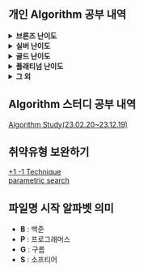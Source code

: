 ## 개인 Algorithm 공부 내역
<details>
<summary> <b>브론즈 난이도</b> </summary>

|                                    문제명(링크)                                     | 난이도 |           유형           |                           비고                           |
|:------------------------------------------------------------------------------:|:---:|:----------------------:|:------------------------------------------------------:|
|              [최대공약수와 최소공배수](https://www.acmicpc.net/problem/2609)              | B1  |           수학           |      [대회 문제](https://www.acmicpc.net/category/74)      |
|                   [평균](https://www.acmicpc.net/problem/1546)                   | B1  |        수학, 사칙연산        |                                                        |
|             [Slice String](https://www.acmicpc.net/problem/30034)              | B1  |     구현, 자료 구조, 문자열     | [대회 문제](https://www.acmicpc.net/category/detail/3910)  |
|                 [단어 공부](https://www.acmicpc.net/problem/1157)                  | B1  |        구현, 문자열         |                                                        |
|              [달팽이는 올라가고 싶다](https://www.acmicpc.net/problem/2869)              | B1  |           수학           |  [대회 문제](https://www.acmicpc.net/category/detail/76)   |
|               [부녀회장이 될테야](https://www.acmicpc.net/problem/2775)                | B1  |       수학, 구현, DP       |                                                        |
|              [소수가 아닌 수 2](https://www.acmicpc.net/problem/29196)               | B1  |        수학, 애드 혹        | [대회 문제](https://www.acmicpc.net/category/detail/3769)  |
|             [3단 초콜릿 아이스크림](https://www.acmicpc.net/problem/28255)              | B1  |        구현, 문자열         | [대회 문제](https://www.acmicpc.net/category/detail/3610)  |
|                  [컵홀더](https://www.acmicpc.net/problem/2810)                   | B1  |      구현, 그리디, 문자열      |  [대회 문제](https://www.acmicpc.net/category/detail/71)   |
|                 [팰린드롬수](https://www.acmicpc.net/problem/1259)                  | B1  |        구현, 문자열         | [대회 문제](https://www.acmicpc.net/category/detail/1142)  |
|          [Odd Man Out (Small)](https://www.acmicpc.net/problem/12595)          | B1  |  자료 구조, 해시를 사용한 집합과 맵  | [대회 문제](https://www.acmicpc.net/category/detail/1698)  |
|              [Stump Speech](https://www.acmicpc.net/problem/5195)              | B1  |        구현, 문자열         |  [대회 문제](https://www.acmicpc.net/category/detail/442)  |
|                   [뚊](https://www.acmicpc.net/problem/11383)                   | B1  |        구현, 문자열         | [대회 문제](https://www.acmicpc.net/category/detail/1406)  |
|              [한조서열정리하고옴ㅋㅋ](https://www.acmicpc.net/problem/14659)              | B1  |          그리디           |     [대회 문제](https://www.acmicpc.net/problem/14659)     |
|            [Favorite Number](https://www.acmicpc.net/problem/10570)            | B1  |           구현           |     [대회 문제](https://www.acmicpc.net/category/808)      |
|               [FizzBuzz](https://www.acmicpc.net/problem/28702)                | B1  |           구현           | [대회 문제](https://www.acmicpc.net/category/detail/3707)  |
|                [Hashing](https://www.acmicpc.net/problem/15829)                | B2  |      구현, 문자열, 해싱       |     [대회 문제](https://www.acmicpc.net/category/701)      |
|                 [OX 퀴즈](https://www.acmicpc.net/problem/8958)                  | B2  |        구현, 문자열         | [대회 문제](https://www.acmicpc.net/category/detail/1067)  |
|           [Union Maplestory](https://www.acmicpc.net/problem/28455)            | B2  |         구현, 정렬         | [대회 문제](https://www.acmicpc.net/category/detail/3675)  |
|                 [TV 크기](https://www.acmicpc.net/problem/1297)                  | B2  |     기하학, 피타고라스 정리      |                                                        |
|                 [단어의 개수](https://www.acmicpc.net/problem/1152)                 | B2  |        구현, 문자열         |                                                        |
|                  [거스름돈](https://www.acmicpc.net/problem/5585)                  | B2  |          그리디           |  [대회 문제](https://www.acmicpc.net/category/detail/553)  |
|               [럭키 스트레이트](https://www.acmicpc.net/problem/18406)                | B2  |        구현, 문자열         |                                                        |
|                 [모스 부호](https://www.acmicpc.net/problem/29701)                 | B2  |   구현, 자료 구조, 문자열, 해시   | [대회 문제](https://www.acmicpc.net/category/detail/3867)  |
|                 [문자열 반복](https://www.acmicpc.net/problem/2675)                 | B2  |        구현, 문자열         |   [대회 문제](https://www.acmicpc.net/category/detail/5)   |
|                   [벌집](https://www.acmicpc.net/problem/2292)                   | B2  |           수학           | [대회 문제](https://www.acmicpc.net/category/detail/1089)  |
|                  [분해합](https://www.acmicpc.net/problem/2231)                   | B2  |         완전 탐색          | [대회 문제](https://www.acmicpc.net/category/detail/1067)  |
|                  [블랙잭](https://www.acmicpc.net/problem/2798)                   | B2  |         완전 탐색          |  [대회 문제](https://www.acmicpc.net/category/detail/73)   |
|                   [상수](https://www.acmicpc.net/problem/2908)                   | B2  |         수학, 구현         |  [대회 문제](https://www.acmicpc.net/category/detail/85)   |
|                 [소수 찾기](https://www.acmicpc.net/problem/1978)                  | B2  |     수학, 정수론, 소수 판정     |                                                        |
|                 [숫자의 갯수](https://www.acmicpc.net/problem/2577)                 | B2  |      수학, 구현, 사칙연산      |      [대회 문제](https://www.acmicpc.net/category/70)      |
|                 [시험 감독](https://www.acmicpc.net/problem/13458)                 | B2  |        수학, 사칙연산        |                                                        |
|                [알파벳 찾기](https://www.acmicpc.net/problem/10809)                 | B2  |        구현, 문자열         |                                                        |
|               [점심시간 레이스](https://www.acmicpc.net/problem/28236)                | B2  |        수학, 사칙연산        | [대회 문제](https://www.acmicpc.net/category/detail/3608)  |
|                 [Взлет](https://www.acmicpc.net/problem/29538)                 | B2  |        수학, 사칙연산        | [대회 문제](https://www.acmicpc.net/category/detail/3825)  |
|                 [기념일 1](https://www.acmicpc.net/problem/10420)                 | B2  |  수학, 구현, 사칙연산, 시뮬레이션   |     [대회 문제](https://www.acmicpc.net/category/688)      |
|                [ZOAC 2](https://www.acmicpc.net/problem/18238)                 | B2  |      구현, 그리디, 문자열      | [대회 문제](https://www.acmicpc.net/category/detail/2141)  |
|                [ACM 호텔](https://www.acmicpc.net/problem/10250)                 | B3  |      수학, 구현, 사칙연산      | [대회 문제](https://www.acmicpc.net/category/detail/1283)  |
|              [Since 1973](https://www.acmicpc.net/problem/28135)               | B3  |      수학, 구현, 사칙연산      |     [대회 문제](https://www.acmicpc.net/category/848)      |
|                  [최댓값](https://www.acmicpc.net/problem/2562)                   | B3  |           구현           |      [대회 문제](https://www.acmicpc.net/category/68)      |
|                [Фигурки](https://www.acmicpc.net/problem/29029)                | B3  |        구현, 그리디         |     [대회 문제](https://www.acmicpc.net/category/892)      |
|                 [네 번째 점](https://www.acmicpc.net/problem/3009)                 | B3  |        구현, 기하학         |     [대회 문제](https://www.acmicpc.net/category/100)      |
|              [첨탑 밀어서 부수기](https://www.acmicpc.net/problem/28014)               | B3  |          그리디           |     [대회 문제](https://www.acmicpc.net/category/844)      |
|                 [브실혜성](https://www.acmicpc.net/problem/29722)                  | B3  |         수학, 구현         | [대회 문제](https://www.acmicpc.net/category/detail/3876)  |
|                [삼각형과 세 변](https://www.acmicpc.net/problem/5073)                | B3  |      수학, 구현, 기하학       |  [대회 문제](https://www.acmicpc.net/category/detail/445)  |
|               [세탁소 사장 동혁](https://www.acmicpc.net/problem/2720)                | B3  |     수학, 그리디, 사칙연산      |  [대회 문제](https://www.acmicpc.net/category/detail/10)   |
|               [직사각형에서 탈출](https://www.acmicpc.net/problem/1085)                | B3  |        수학, 기하학         |                                                        |
|                 [직각삼각형](https://www.acmicpc.net/problem/4153)                  | B3  |     수학, 기하학, 피타고라스     |  [대회 문제](https://www.acmicpc.net/category/detail/475)  |
|                [최소, 최대](https://www.acmicpc.net/problem/10818)                 | B3  |         수학, 구현         |                                                        |
|                [최장 스트릭](https://www.acmicpc.net/problem/29752)                 | B3  |           구현           |     [대회 문제](https://www.acmicpc.net/category/209)      |
|                 [택시 기하학](https://www.acmicpc.net/problem/3053)                 | B3  |        수학, 기하학         |  [대회 문제](https://www.acmicpc.net/category/detail/108)  |
|              [팰린드롬인지 확인하기](https://www.acmicpc.net/problem/10988)              | B3  |        구현, 문자열         |                                                        |
|              [Relocation](https://www.acmicpc.net/problem/31052)               | B3  |           구현           | [대회 문제](https://www.acmicpc.net/category/detail/4082)  |
|            [Шкаф для обуви](https://www.acmicpc.net/problem/28939)             | B3  |        수학, 사칙연산        |     [대회 문제](https://www.acmicpc.net/category/888)      |
|         [Разрезание заготовки](https://www.acmicpc.net/problem/29648)          | B3  |  수학, 완전 탐색, 기하학, 사칙연산  | [대회 문제](https://www.acmicpc.net/category/detail/3847)  |
|       [Fatigue-Fighting Vacation](https://www.acmicpc.net/problem/29991)       | B3  |       구현, 시뮬레이션        | [대회 문제](https://www.acmicpc.net/category/detail/3902)  |
|              [Wybór zadań](https://www.acmicpc.net/problem/26676)              | B3  |        구현, 문자열         | [대회 문제](https://www.acmicpc.net/category/detail/3310)  |
|            [Пилтовер и Заун](https://www.acmicpc.net/problem/28598)            | B3  |   수학, 사칙연산, 많은 조건 분기   |     [대회 문제](https://www.acmicpc.net/category/873)      |
|                [Домино](https://www.acmicpc.net/problem/28640)                 | B3  |        구현, 문자열         |     [대회 문제](https://www.acmicpc.net/category/874)      |
|           [Стандарты времени](https://www.acmicpc.net/problem/29657)           | B3  |        수학, 사칙연산        | [대회 문제](https://www.acmicpc.net/category/detail/3849)  |
|                [주사위 게임](https://www.acmicpc.net/problem/10103)                 | B3  |  수학, 구현, 사칙연산, 시뮬레이션   | [대회 문제](https://www.acmicpc.net/category/detail/1261)  |
|                 [웰컴 키트](https://www.acmicpc.net/problem/30802)                 | B3  |      수학, 구현, 사칙연산      | [대회 문제](https://www.acmicpc.net/category/detail/1003)  |
|                [DKSH 찾기](https://www.acmicpc.net/problem/29766)                | B4  |        구현, 문자열         | [대회 문제](https://www.acmicpc.net/category/detail/3869)  |
|               [Archivist](https://www.acmicpc.net/problem/28454)               | B4  |           구현           | [대회 문제](https://www.acmicpc.net/category/detail/2348)  |
|           [Goodbye, Code Jam](https://www.acmicpc.net/problem/29738)           | B4  |           구현           | [대회 문제](https://www.acmicpc.net/category/detail/3876)  |
|                  [모비스](https://www.acmicpc.net/problem/28074)                  | B4  |        구현, 문자열         |     [대회 문제](https://www.acmicpc.net/category/846)      |
|        [Рождественская лотерея](https://www.acmicpc.net/problem/29683)         | B4  |        수학, 사칙연산        |     [대회 문제](https://www.acmicpc.net/category/924)      |
|               [Oddities](https://www.acmicpc.net/problem/10480)                | B4  |      수학, 구현, 사칙연산      | [대회 문제](https://www.acmicpc.net/category/detail/1308)  |
|            [Previous Level](https://www.acmicpc.net/problem/28453)             | B4  |      구현, 많은 조건 분기      | [대회 문제](https://www.acmicpc.net/category/detail/3675)  |
|              [Rust Study](https://www.acmicpc.net/problem/30033)               | B4  |           구현           | [대회 문제](https://www.acmicpc.net/category/detail/3910)  |
|                 [Файлы](https://www.acmicpc.net/problem/29546)                 | B4  |        구현, 문자열         | [대회 문제](https://www.acmicpc.net/category/detail/3827)  |
|      [Advance to Taoyuan Regional](https://www.acmicpc.net/problem/30319)      | B4  |      수학, 구현, 사칙연산      | [대회 문제](https://www.acmicpc.net/category/detail/3989)  |
|               [공백 없는 A+B](https://www.acmicpc.net/problem/15873)               | B4  |   수학, 사칙연산, 많은 조건 분기   |                                                        |
|                [Поп-ит](https://www.acmicpc.net/problem/30585)                 | B4  |        구현, 문자열         | [대회 문제](https://www.acmicpc.net/category/detail/4023)  |
|       [Amusement Park Adventure](https://www.acmicpc.net/problem/29986)        | B4  |           구현           | [대회 문제](https://www.acmicpc.net/category/detail/3902)  |
|            [Торговый центр](https://www.acmicpc.net/problem/28648)             | B4  |      수학, 구현, 사칙연산      |     [대회 문제](https://www.acmicpc.net/category/875)      |
|                  [별 찍기](https://www.acmicpc.net/problem/2439)                  | B4  |           구현           |                                                        |
|         [gahui and sousenkyo 3](https://www.acmicpc.net/problem/30793)         | B4  |      수학, 구현, 사칙연산      | [대회 문제](https://www.acmicpc.net/category/detail/4069)  |
|            [브실이와 친구가 되고 싶어](https://www.acmicpc.net/problem/29736)             | B4  |      수학, 구현, 사칙연산      | [대회 문제](https://www.acmicpc.net/category/detail/3876)  |
|         [gahui and sousenkyo 1](https://www.acmicpc.net/problem/30791)         | B4  |           구현           | [대회 문제](https://www.acmicpc.net/category/detail/4069)) |
|                [삼각형 외우기](https://www.acmicpc.net/problem/10101)                | B4  |        구현, 기하학         | [대회 문제](https://www.acmicpc.net/category/detail/1261)  |
|                 [숫자의 합](https://www.acmicpc.net/problem/11720)                 | B4  |      수학, 구현, 문자열       |                                                        |
|                [알파벳 갯수](https://www.acmicpc.net/problem/10808)                 | B4  |        구현, 문자열         |                                                        |
|                [인공지능 시계](https://www.acmicpc.net/problem/2530)                 | B4  |        수학, 사칙연산        |      [대회 문제](https://www.acmicpc.net/category/58)      |
|             [Triple Sevens](https://www.acmicpc.net/problem/31518)             | B4  |           구현           |     [대회 문제](https://www.acmicpc.net/category/1019)     |
|               [Cornhole](https://www.acmicpc.net/problem/27855)                | B4  |      수학, 구현, 사칙연산      | [대회 문제](https://www.acmicpc.net/category/detail/3555)  |
|               [치즈버거 만들기](https://www.acmicpc.net/problem/30017)                | B4  |      수학, 구현, 사칙연산      |     [대회 문제](https://www.acmicpc.net/category/943)      |
|         [Fold the Paper Nicely](https://www.acmicpc.net/problem/26340)         | B4  |      수학, 구현, 사칙연산      | [대회 문제](https://www.acmicpc.net/category/detail/3267)  |
|                [Periods](https://www.acmicpc.net/problem/26560)                | B4  |          문자열           |     [대회 문제](https://www.acmicpc.net/category/786)      |
|                  [시계탑](https://www.acmicpc.net/problem/31561)                  | B4  |        수학, 사칙연산        | [대회 문제](https://www.acmicpc.net/category/detail/4171)  |
|           [Äpplen och päron](https://www.acmicpc.net/problem/21354)            | B4  |      수학, 구현, 사칙연산      |     [대회 문제](https://www.acmicpc.net/category/523)      |
|        [Good Coin Denomination](https://www.acmicpc.net/problem/26350)         | B4  |           구현           | [대회 문제](https://www.acmicpc.net/category/detail/3268)  |
|      [現れている数字 (Appearing Numbers)](https://www.acmicpc.net/problem/31609)      | B4  |           구현           | [대회 문제](https://www.acmicpc.net/category/detail/4174)  |
|          [画数数え (Stroke Count)](https://www.acmicpc.net/problem/31612)          | B4  |     수학, 문자열, 사칙연산      | [대회 문제](https://www.acmicpc.net/category/detail/4174)  |
|        [揃った文字 (Matched Letters)](https://www.acmicpc.net/problem/31616)        | B4  |        구현, 문자열         | [대회 문제](https://www.acmicpc.net/category/detail/4174)  |
|        [三連続 (Three Consecutive)](https://www.acmicpc.net/problem/31636)        | B4  |        구현, 문자열         | [대회 문제](https://www.acmicpc.net/category/detail/4178)  |
|              [Sticky Keys](https://www.acmicpc.net/problem/31656)              | B4  |        구현, 문자열         | [대회 문제](https://www.acmicpc.net/category/detail/4183)  |
|          [和の判定 (Sum Checker)](https://www.acmicpc.net/problem/31607)           | B4  |        수학, 사칙연산        | [대회 문제](https://www.acmicpc.net/category/detail/4174)  |
|               [桁 (Digit)](https://www.acmicpc.net/problem/31615)               | B4  |        수학, 사칙연산        | [대회 문제](https://www.acmicpc.net/category/detail/4174)  |
|                [Комната](https://www.acmicpc.net/problem/27245)                | B4  |        수학, 사칙연산        | [대회 문제](https://www.acmicpc.net/category/detail/3454)  |
|             [Sun and Moon](https://www.acmicpc.net/problem/27590)              | B4  | 구현, 브루트포스 알고리즘, 시뮬레이션  | [대회 문제](https://www.acmicpc.net/category/detail/3516)  |
|              [Rain Diary](https://www.acmicpc.net/problem/27182)               | B4  |        수학, 사칙연산        | [대회 문제](https://www.acmicpc.net/category/detail/3445)  |
|            [Любитель нулей](https://www.acmicpc.net/problem/27257)             | B4  |   수학, 구현, 문자열, 사칙연산    | [대회 문제](https://www.acmicpc.net/category/detail/3457)  |
|             [Poziome serca](https://www.acmicpc.net/problem/26772)             | B4  |           구현           |     [대회 문제](https://www.acmicpc.net/category/719)      |
|              [Vowel Count](https://www.acmicpc.net/problem/26314)              | B4  |        구현, 문자열         | [대회 문제](https://www.acmicpc.net/category/detail/3265)  |
|                [특별한 가지](https://www.acmicpc.net/problem/31668)                 | B4  |        수학, 사칙연산        | [대회 문제](https://www.acmicpc.net/category/detail/4188)  |
|           [SciComLove (2024)](https://www.acmicpc.net/problem/31746)           | B4  |        구현, 문자열         | [대회 문제](https://www.acmicpc.net/category/detail/4193)  |
|             [Deliv-e-droid](https://www.acmicpc.net/problem/28248)             | B4  |      수학, 구현, 사칙연산      | [대회 문제](https://www.acmicpc.net/category/detail/3615)  |
|           [Граничные клетки](https://www.acmicpc.net/problem/27213)            | B4  |        수학, 사칙연산        | [대회 문제](https://www.acmicpc.net/category/detail/3448)  |
|              [Greetings!](https://www.acmicpc.net/problem/17548)               | B4  |        구현, 문자열         | [대회 문제](https://www.acmicpc.net/category/detail/2066)  |
|             [가희와 클럽 오디션 1](https://www.acmicpc.net/problem/30794)              | B4  |   수학, 구현, 문자열, 사칙연산    | [대회 문제](https://www.acmicpc.net/category/detail/4069)  |
|               [Gömda ord](https://www.acmicpc.net/problem/24196)               | B4  |        구현, 문자열         |     [대회 문제](https://www.acmicpc.net/category/632)      |
|               [Shipping](https://www.acmicpc.net/problem/26530)                | B4  |      수학, 구현, 사칙연산      |     [대회 문제](https://www.acmicpc.net/category/784)      |
|              [Big Number](https://www.acmicpc.net/problem/26495)               | B4  |           구현           |     [대회 문제](https://www.acmicpc.net/category/785)      |
|           [Zagubiona litera](https://www.acmicpc.net/problem/26731)            | B4  |        구현, 문자열         |     [대회 문제](https://www.acmicpc.net/category/717)      |
|              [Absolutely](https://www.acmicpc.net/problem/26500)               | B4  |        수학, 사칙연산        |     [대회 문제](https://www.acmicpc.net/category/783)      |
|            [Triangle Height](https://www.acmicpc.net/problem/26592)            | B4  |        수학, 사칙연산        |     [대회 문제](https://www.acmicpc.net/category/787)      |
|               [RICE SACK](https://www.acmicpc.net/problem/9699)                | B4  |           구현           | [대회 문제](https://www.acmicpc.net/category/detail/1193)  |
|            [Buying in Bulk](https://www.acmicpc.net/problem/26332)             | B4  |        수학, 사칙연산        | [대회 문제](https://www.acmicpc.net/category/detail/3266)  |
|           [Сравнение комнат](https://www.acmicpc.net/problem/27267)            | B4  |        수학, 사칙연산        | [대회 문제](https://www.acmicpc.net/category/detail/3459)  |
|         [Corona Virus Testing](https://www.acmicpc.net/problem/25828)          | B4  |        수학, 사칙연산        | [대회 문제](https://www.acmicpc.net/category/detail/3205)  |
|                 [Area](https://www.acmicpc.net/problem/28490)                  | B4  |      수학, 구현, 사칙연산      | [대회 문제](https://www.acmicpc.net/category/detail/3640)  |
|               [Skarpetki](https://www.acmicpc.net/problem/26742)               | B4  |   수학, 구현, 문자열, 사칙연산    |     [대회 문제](https://www.acmicpc.net/category/717)      |
|             [Большой удой](https://www.acmicpc.net/problem/26057)              | B4  |        수학, 사칙연산        | [대회 문제](https://www.acmicpc.net/category/detail/3226)  |
|                 [Acres](https://www.acmicpc.net/problem/26532)                 | B4  |        수학, 사칙연산        |     [대회 문제](https://www.acmicpc.net/category/784)      |
|              [Majestic 10](https://www.acmicpc.net/problem/25893)              | B4  |      수학, 구현, 사칙연산      | [대회 문제](https://www.acmicpc.net/category/detail/3213)  |
|            [Find the Twins](https://www.acmicpc.net/problem/25932)             | B4  |           구현           | [대회 문제](https://www.acmicpc.net/category/detail/3216)  |
|                 [Pizza](https://www.acmicpc.net/problem/26566)                 | B4  |     수학, 기하학, 사칙연산      |     [대회 문제](https://www.acmicpc.net/category/786)      |
|                [Hurra!](https://www.acmicpc.net/problem/26767)                 | B4  |      수학, 구현, 사칙연산      |     [대회 문제](https://www.acmicpc.net/category/719)      |
|          [末尾の文字 (Last Letter)](https://www.acmicpc.net/problem/27541)          | B4  |        구현, 문자열         | [대회 문제](https://www.acmicpc.net/category/detail/3500)  |
|                [글로벌 포닉스](https://www.acmicpc.net/problem/31775)                | B4  |        구현, 문자열         |     [대회 문제](https://www.acmicpc.net/category/1031)     |
|             [Electric Bill](https://www.acmicpc.net/problem/25881)             | B4  |        수학, 사칙연산        | [대회 문제](https://www.acmicpc.net/category/detail/3212)  |
| [Gahui and Soongsil University station](https://www.acmicpc.net/problem/27880) | B4  |   수학, 구현, 문자열, 사칙연산    | [대회 문제](https://www.acmicpc.net/category/detail/3565)  |
|            [Простая задача](https://www.acmicpc.net/problem/22155)             | B4  |           구현           | [대회 문제](https://www.acmicpc.net/category/detail/2600)  |
|              [Wynik meczu](https://www.acmicpc.net/problem/26736)              | B4  |        구현, 문자열         |     [대회 문제](https://www.acmicpc.net/category/717)      |
|                 [H4x0r](https://www.acmicpc.net/problem/26768)                 | B4  |        구현, 문자열         |     [대회 문제](https://www.acmicpc.net/category/719)      |
|            [Divide the Cash](https://www.acmicpc.net/problem/25858)            | B4  |        수학, 사칙연산        | [대회 문제](https://www.acmicpc.net/category/detail/3210)  |
|            [Миша и негатив](https://www.acmicpc.net/problem/21665)             | B4  |        구현, 문자열         | [대회 문제](https://www.acmicpc.net/category/detail/2525)  |
|               [학번을 찾아줘!](https://www.acmicpc.net/problem/29807)                | B4  |      수학, 구현, 사칙연산      |     [대회 문제](https://www.acmicpc.net/category/939)      |
|            [Lots of Liquid](https://www.acmicpc.net/problem/25991)             | B4  |        수학, 사칙연산        | [대회 문제](https://www.acmicpc.net/category/detail/3221)  |
|               [엘리스 트랙 매칭](https://www.acmicpc.net/problem/31428)               | B4  |        구현, 문자열         | [대회 문제](https://www.acmicpc.net/category/detail/4149)  |
|                [준영이의 등급](https://www.acmicpc.net/problem/30008)                | B4  | 수학, 구현, 사칙연산, 많은 조건 분기 |     [대회 문제](https://www.acmicpc.net/category/963)      |
|             [유치원생 파댕이 돌보기](https://www.acmicpc.net/problem/30979)              | B4  |        수학, 사칙연산        | [대회 문제](https://www.acmicpc.net/category/detail/4075)  |
|            [Случай с игрой](https://www.acmicpc.net/problem/29267)             | B4  |  수학, 구현, 사칙연산, 시뮬레이션   | [대회 문제](https://www.acmicpc.net/category/detail/3773)  |
|                  [재수강](https://www.acmicpc.net/problem/31822)                  | B4  |        구현, 문자열         |     [대회 문제](https://www.acmicpc.net/category/1034)     |
|              [Rulltrappa](https://www.acmicpc.net/problem/20867)               | B4  |        수학, 사칙연산        |     [대회 문제](https://www.acmicpc.net/category/516)      |
|        [The Merchant of Venice](https://www.acmicpc.net/problem/13496)         | B4  |      수학, 구현, 사칙연산      | [대회 문제](https://www.acmicpc.net/category/detail/1539)  |
|                [ГРАДИНА](https://www.acmicpc.net/problem/24294)                | B4  |        수학, 사칙연산        |     [대회 문제](https://www.acmicpc.net/category/642)      |
|              [Simple Sum](https://www.acmicpc.net/problem/26531)               | B4  |      수학, 구현, 사칙연산      |     [대회 문제](https://www.acmicpc.net/category/784)      |
|                [학식 사주기](https://www.acmicpc.net/problem/31821)                 | B4  |           구현           |     [대회 문제](https://www.acmicpc.net/category/1034)     |
|             [Алекс и стейк](https://www.acmicpc.net/problem/29283)             | B4  |        수학, 사칙연산        | [대회 문제](https://www.acmicpc.net/category/detail/3777)  |
|                 [홀짝홀짝](https://www.acmicpc.net/problem/31867)                  | B4  |      수학, 구현, 문자열       |     [대회 문제](https://www.acmicpc.net/category/1036)     |
|              [Final Price](https://www.acmicpc.net/problem/28224)              | B4  |        수학, 사칙연산        | [대회 문제](https://www.acmicpc.net/category/detail/3607)  |
|       [Easy-to-Solve Expressions](https://www.acmicpc.net/problem/25784)       | B4  |      수학, 구현, 사칙연산      | [대회 문제](https://www.acmicpc.net/category/detail/3202)  |
|             [Quadrilateral](https://www.acmicpc.net/problem/10188)             | B4  |           구현           |  [대회 문제](https://www.acmicpc.net/category/detail/782)  |
|                [Betting](https://www.acmicpc.net/problem/24751)                | B4  |        수학, 사칙연산        | [대회 문제](https://www.acmicpc.net/category/detail/3061)  |
|         [Basketball One-on-One](https://www.acmicpc.net/problem/18198)         | B4  |        구현, 문자열         | [대회 문제](https://www.acmicpc.net/category/detail/2136)  |
|          [A Hero Named Magnus](https://www.acmicpc.net/problem/31134)          | B4  |        수학, 사칙연산        | [대회 문제](https://www.acmicpc.net/category/detail/4101)  |
|               [체스 초보 브실이](https://www.acmicpc.net/problem/29725)               | B4  |           구현           | [대회 문제](https://www.acmicpc.net/category/detail/3876)  |
|             [Betygsättning](https://www.acmicpc.net/problem/20839)             | B4  |      구현, 많은 조건 분기      |     [대회 문제](https://www.acmicpc.net/category/515)      |
|              [그게 무슨 코드니..](https://www.acmicpc.net/problem/31495)              | B4  |        구현, 문자열         | [대회 문제](https://www.acmicpc.net/category/detail/4154)  |
|         [Last Factorial Digit](https://www.acmicpc.net/problem/31048)          | B4  |        수학, 사칙연산        | [대회 문제](https://www.acmicpc.net/category/detail/4082)  |
|           [The Walking Adam](https://www.acmicpc.net/problem/18698)            | B4  |        구현, 문자열         | [대회 문제](https://www.acmicpc.net/category/detail/2189)  |
|             [SMS from MCHS](https://www.acmicpc.net/problem/21638)             | B4  |           구현           | [대회 문제](https://www.acmicpc.net/category/detail/2522)  |
|        [Communication Channels](https://www.acmicpc.net/problem/11121)         | B4  |        구현, 문자열         | [대회 문제](https://www.acmicpc.net/category/detail/1376)  |
|               [특별한 작은 분수](https://www.acmicpc.net/problem/27890)               | B4  |      수학, 구현, 사칙연산      | [대회 문제](https://www.acmicpc.net/category/detail/3562)  |
|           [Counting Clauses](https://www.acmicpc.net/problem/17903)            | B4  |           구현           | [대회 문제](https://www.acmicpc.net/category/detail/2103)  |
|                 [지폐 세기](https://www.acmicpc.net/problem/30031)                 | B4  |      수학, 구현, 사칙연산      |     [대회 문제](https://www.acmicpc.net/category/943)      |
|                 [Kuber](https://www.acmicpc.net/problem/20833)                 | B4  |      수학, 구현, 사칙연산      |     [대회 문제](https://www.acmicpc.net/category/515)      |
|            [2023은 무엇이 특별할까?](https://www.acmicpc.net/problem/31090)            | B4  |      수학, 구현, 사칙연산      | [대회 문제](https://www.acmicpc.net/category/detail/4089)  |
|           [안밖? 밖안? 계단? 역계단?](https://www.acmicpc.net/problem/28290)            | B4  |      구현, 많은 조건 분기      | [대회 문제](https://www.acmicpc.net/category/detail/3614)  |
|                 [A+B-C](https://www.acmicpc.net/problem/31403)                 | B4  |     수학, 문자열, 사칙연산      |     [대회 문제](https://www.acmicpc.net/category/1016)     |
|                  [등교](https://www.acmicpc.net/problem/31962)                   | B4  |      수학, 구현, 사칙연산      |     [대회 문제](https://www.acmicpc.net/category/1038)     |
|                 [강당 대관](https://www.acmicpc.net/problem/31994)                 | B4  |           구현           |     [대회 문제](https://www.acmicpc.net/category/1041)     |
|                  [주사위](https://www.acmicpc.net/problem/9295)                   | B4  |      수학, 구현, 사칙연산      | [대회 문제](https://www.acmicpc.net/category/detail/1152)  |
|             [체육은 수학과목 입니다](https://www.acmicpc.net/problem/32025)              | B4  |     수학, 기하학, 사칙연산      | [대회 문제](https://www.acmicpc.net/category/detail/4252)  |
|                [A+B -7](https://www.acmicpc.net/problem/11021)                 | B5  |      수학, 구현, 사칙연산      |                                                        |
|                  [AxB](https://www.acmicpc.net/problem/10998)                  | B5  |      수학, 구현, 사칙연산      |                                                        |
|                [두 수 비교하기](https://www.acmicpc.net/problem/1330)                | B5  |           구현           |                                                        |
|               [2023 밈 투표](https://www.acmicpc.net/problem/29731)               | B5  |        구현, 문자열         | [대회 문제](https://www.acmicpc.net/category/detail/3876)  |
|                [A+B -4](https://www.acmicpc.net/problem/10951)                 | B5  |      수학, 구현, 사칙연산      |                                                        |
|                  [A+B](https://www.acmicpc.net/problem/1000)                   | B5  |      수학, 구현, 사칙연산      |                                                        |
|                  [A-B](https://www.acmicpc.net/problem/1001)                   | B5  |      수학, 구현, 사칙연산      |                                                        |
|                  [A/B](https://www.acmicpc.net/problem/1008)                   | B5  |      수학, 구현, 사칙연산      |                                                        |
|                [Lucky 7](https://www.acmicpc.net/problem/30224)                | B5  |         수학, 구현         | [대회 문제](https://www.acmicpc.net/category/detail/3975)  |
|                 [Pups](https://www.acmicpc.net/problem/26575)                  | B5  |        수학, 사칙연산        |     [대회 문제](https://www.acmicpc.net/category/787)      |
|           [Welcome to SMUPC!](https://www.acmicpc.net/problem/29699)           | B5  |   수학, 구현, 문자열, 사칙연산    | [대회 문제](https://www.acmicpc.net/category/detail/3867)  |
|                  [검증 수](https://www.acmicpc.net/problem/2475)                  | B5  |      수학, 구현, 사칙연산      |      [대회 문제](https://www.acmicpc.net/category/62)      |
|               [X보다 작은 수](https://www.acmicpc.net/problem/10871)                | B5  |           구현           |                                                        |
|                  [삼각형](https://www.acmicpc.net/problem/29751)                  | B5  |     수학, 기하학, 사칙연산      |     [대회 문제](https://www.acmicpc.net/category/209)      |
|                  [세금](https://www.acmicpc.net/problem/20492)                   | B5  |        수학, 사칙연산        | [대회 문제](https://www.acmicpc.net/category/detail/2376)  |
|                [세제곱의 합](https://www.acmicpc.net/problem/28701)                 | B5  |      수학, 구현, 사칙연산      | [대회 문제](https://www.acmicpc.net/category/detail/3707)  |
|          [조별과제를 하려는데 조장이 사라졌다](https://www.acmicpc.net/problem/15727)          | B5  |        수학, 사칙연산        |     [대회 문제](https://www.acmicpc.net/category/789)      |
|              [코드마스터 2023](https://www.acmicpc.net/problem/28235)               | B5  |           구현           | [대회 문제](https://www.acmicpc.net/category/detail/3608)  |
|                  [학점계산](https://www.acmicpc.net/problem/2754)                  | B5  |        구현, 문자열         |                                                        |
|                 [행렬 덧셈](https://www.acmicpc.net/problem/2738)                  | B5  |         수학, 구현         |                                                        |
|              [果物 (Fruit)](https://www.acmicpc.net/problem/31606)               | B5  |        수학, 사칙연산        |  대회 문제](https://www.acmicpc.net/category/detail/4174)  |
|         [飴の袋詰め (Drops Packing)](https://www.acmicpc.net/problem/31610)         | B5  |        수학, 사칙연산        |  대회 문제](https://www.acmicpc.net/category/detail/4174)  |
|             [火曜日 (Tuesday)](https://www.acmicpc.net/problem/31611)             | B5  |      수학, 구현, 사칙연산      |  대회 문제](https://www.acmicpc.net/category/detail/4174)  |
|              [分 (Minutes)](https://www.acmicpc.net/problem/31614)              | B5  |        수학, 사칙연산        |  대회 문제](https://www.acmicpc.net/category/detail/4174)  |
|       [ハミング距離 (Hamming Distance)](https://www.acmicpc.net/problem/31608)       | B5  |        구현, 문자열         |  대회 문제](https://www.acmicpc.net/category/detail/4174)  |
|            [Adding Trouble](https://www.acmicpc.net/problem/31654)             | B5  |        구현, 문자열         |  대회 문제](https://www.acmicpc.net/category/detail/4183)  |
|            [이 대회는 이제 제 겁니다](https://www.acmicpc.net/problem/31922)             | B5  |        수학, 사칙연산        |     대회 문제](https://www.acmicpc.net/category/1037)      |

</details>

<details>
<summary> <b>실버 난이도</b> </summary>

|                                   문제명(링크)                                    | 난이도 |             유형              |                          비고                           |
|:----------------------------------------------------------------------------:|:---:|:---------------------------:|:-----------------------------------------------------:|
|             [구간 합 구하기 5](https://www.acmicpc.net/problem/11660)              | S1  |          DP, 누적 합           |                                                       |
|                  [곱셈](https://www.acmicpc.net/problem/1629)                  | S1  |          수학, 분할 정복          |                                                       |
|               [1로 만들기2](https://www.acmicpc.net/problem/12852)               | S1  |          DP, Graph          |                                                       |
|                  [Z](https://www.acmicpc.net/problem/1074)                   | S1  |          분할 정복, 재귀          |                                                       |
|                 [INK](https://www.acmicpc.net/problem/30036)                 | S1  |          구현, 시뮬레이션          | [대회 문제](https://www.acmicpc.net/category/detail/3910) |
|               [단지번호붙이기](https://www.acmicpc.net/problem/2667)                | S1  |        그래프, DFS, BFS        |     [대회 문제](https://www.acmicpc.net/category/82)      |
|                [미로 탐색](https://www.acmicpc.net/problem/2178)                 | S1  |          그래프, BFS           |                                                       |
|              [블랙홀과 소행성](https://www.acmicpc.net/problem/29755)               | S1  |          정렬, 이분 탐색          |     [대회 문제](https://www.acmicpc.net/category/209)     |
| [세상에는 많은 유튜버가 있고, 그중에서 버츄얼 유튜버도 존재한다](https://www.acmicpc.net/problem/29754) | S1  |        구현, 자료 구조, 해시        |     [대회 문제](https://www.acmicpc.net/category/209)     |
|                 [숨바꼭질](https://www.acmicpc.net/problem/1697)                 | S1  |          그래프, BFS           |     [대회 문제](https://www.acmicpc.net/category/162)     |
|               [쉬운 계단 수](https://www.acmicpc.net/problem/10844)               | S1  |             DP              |                                                       |
|              [연산자 끼워넣기](https://www.acmicpc.net/problem/14888)               | S1  |         완전 탐색, 백트래킹         |                                                       |
|            [오늘은 OS 숙제 제출일](https://www.acmicpc.net/problem/2730)             | S1  |     구현, 문자열, 완전 탐색, 파싱      |  [대회 문제](https://www.acmicpc.net/category/detail/11)  |
|                [정수 삼각형](https://www.acmicpc.net/problem/1932)                | S1  |             DP              |     [대회 문제](https://www.acmicpc.net/category/570)     |
|              [카드 합체 놀이](https://www.acmicpc.net/problem/15903)               | S1  |     자료 구조, 그리디, 우선순위 큐      | [대회 문제](https://www.acmicpc.net/category/detail/1891) |
|                [포도주 시식](https://www.acmicpc.net/problem/2156)                | S1  |             DP              |                                                       |
|                [회의실 배정](https://www.acmicpc.net/problem/1931)                | S1  |           그리디, 정렬           |                                                       |
|             [플래피 버드 스코어링](https://www.acmicpc.net/problem/26152)             | S1  |            이분 탐색            |     [대회 문제](https://www.acmicpc.net/category/681)     |
|                 [관중석](https://www.acmicpc.net/problem/10166)                 | S1  |      수학, 정수론, 유클리드 호제법      |     [대회 문제](https://www.acmicpc.net/category/302)     |
|              [미적분학 입문하기](https://www.acmicpc.net/problem/21868)              | S1  |          수학, 미적분학           | [대회 문제](https://www.acmicpc.net/category/detail/2559) |
|            [트리 나라 관광 가이드](https://www.acmicpc.net/problem/15805)             | S1  |           그래프, 트리           | [대회 문제](https://www.acmicpc.net/category/detail/1877) |
|              [2-SAT - 1](https://www.acmicpc.net/problem/11277)              | S1  |            완전 탐색            |                                                       |
|              [2-SAT - 2](https://www.acmicpc.net/problem/11278)              | S1  |            완전 탐색            |                                                       |
|                [동전 퍼즐](https://www.acmicpc.net/problem/27921)                | S1  |          완전 탐색, 구현          | [대회 문제](https://www.acmicpc.net/category/detail/3563) |
|                [소셜네트워크](https://www.acmicpc.net/problem/3098)                | S1  |         구현, 그래프 이론          | [대회 문제](https://www.acmicpc.net/category/detail/252)  |
|                [나무 자르기](https://www.acmicpc.net/problem/2805)                | S2  |       이분 탐색, 매개 변수 탐색       |  [대회 문제](https://www.acmicpc.net/category/detail/72)  |
|               [DFS와 BFS](https://www.acmicpc.net/problem/1260)               | S2  |             그래프             |                                                       |
|                [랜선 자르기](https://www.acmicpc.net/problem/1654)                | S2  |        이분탐색, 매개변수 탐색        |                                                       |
|               [마인크래프트](https://www.acmicpc.net/problem/18111)                | S2  |          구현, 완전 탐색          |     [대회 문제](https://www.acmicpc.net/category/693)     |
|               [병사 배치하기](https://www.acmicpc.net/problem/18353)               | S2  |     DP,가장 긴 증가하는 부분 수열      |                                                       |
|               [부분 수열의 합](https://www.acmicpc.net/problem/1182)               | S2  |         완전 탐색, 백트래킹         |                                                       |
|               [색종이 만들기](https://www.acmicpc.net/problem/2630)                | S2  |          분할 정복, 재귀          |     [대회 문제](https://www.acmicpc.net/category/77)      |
|                [스택 수열](https://www.acmicpc.net/problem/1874)                 | S2  |          자료 구조, 스택          |                                                       |
|                 [에디터](https://www.acmicpc.net/problem/1406)                  | S2  |      자료 구조, 스택, 연결리스트       |                                                       |
|              [연결 요소의 개수](https://www.acmicpc.net/problem/11724)              | S2  |        그래프, DFS, BFS        |                                                       |
|                [유기농 배추](https://www.acmicpc.net/problem/1012)                | S2  |        그래프, DFS, BFS        |                                                       |
|                [좌표 압축](https://www.acmicpc.net/problem/18870)                | S2  |          정렬, 좌표 압축          |                                                       |
|               [초콜릿 보관함](https://www.acmicpc.net/problem/28256)               | S2  |      구현, 그래프, 문자열, 정렬       | [대회 문제](https://www.acmicpc.net/category/detail/3610) |
|                [최대 힙](https://www.acmicpc.net/problem/11279)                 | S2  |        자료 구조, 우선순위 큐        |                                                       |
|                 [최소 힙](https://www.acmicpc.net/problem/1927)                 | S2  |        자료 구조, 우선순위 큐        |                                                       |
|              [트리의 부모 찾기](https://www.acmicpc.net/problem/11725)              | S2  |      그래프, 트리, BFS, DFS      |                                                       |
|            [특정 거리의 도시 찾기](https://www.acmicpc.net/problem/18352)             | S2  |   그래프, BFS, 다익스트라, 최단 경로    |                                                       |
|             [RPG 마스터 오명진](https://www.acmicpc.net/problem/22941)             | S2  |             수학              | [대회 문제](https://www.acmicpc.net/category/detail/2746) |
|               [서로소 싫어](https://www.acmicpc.net/problem/30620)                | S2  |        수학, 애득 혹, 정수론        |     [대회 문제](https://www.acmicpc.net/category/996)     |
|                 [세 번쨰](https://www.acmicpc.net/problem/5619)                 | S2  | 수학, 그리디, 완전 탐색, 정렬, 비둘기집 원리 | [대회 문제](https://www.acmicpc.net/category/detail/559)  |
|               [튕기는 볼링공](https://www.acmicpc.net/problem/1876)                | S2  |         수학, 구현, 기하학         | [대회 문제](https://www.acmicpc.net/category/detail/1126) |
|             [Great Pow!](https://www.acmicpc.net/problem/10895)              | S2  |           수학, 정수론           | [대회 문제](https://www.acmicpc.net/category/detail/1359) |
|               [특별한 기술력](https://www.acmicpc.net/problem/31674)               | S2  |      수학, 그리디, 정렬, 애드 혹      | [대회 문제](https://www.acmicpc.net/category/detail/4188) |
|               [플립과 시프트](https://www.acmicpc.net/problem/7347)                | S2  |          수학, 애드 혹           | [대회 문제](https://www.acmicpc.net/category/detail/884)  |
|               [도전 숫자왕](https://www.acmicpc.net/problem/23057)                | S2  |      자료 구조, 완전 탐색. 해시       | [대회 문제](https://www.acmicpc.net/category/detail/2793) |
|                 [품질검사](https://www.acmicpc.net/problem/5600)                 | S2  |             구현              | [대회 문제](https://www.acmicpc.net/category/detail/555)  |
|            [컨벤 데드가 하고싶어요](https://www.acmicpc.net/problem/28450)             | S2  |             DP              | [대회 문제](https://www.acmicpc.net/category/detail/3708) |
|                [1로 만들기](https://www.acmicpc.net/problem/1463)                | S3  |             DP              |                                                       |
|               [2xn 타일링](https://www.acmicpc.net/problem/11726)               | S3  |             DP              |                                                       |
|              [2xn 타일링2](https://www.acmicpc.net/problem/11727)               | S3  |             DP              |                                                       |
|              [1,2,3 더하기](https://www.acmicpc.net/problem/9095)               | S3  |             그리디             | [대회 문제](https://www.acmicpc.net/category/detail/884)  |
|              [N과 M (2)](https://www.acmicpc.net/problem/15650)               | S3  |            백트래킹             |                                                       |
|              [N과 M (5)](https://www.acmicpc.net/problem/15654)               | S3  |            백트래킹             |                                                       |
|                [프린터 큐](https://www.acmicpc.net/problem/1966)                 | S3  |     구현, 자료구조, 시뮬레이션, 큐      |  [대회 문제](https://www.acmicpc.net/category/detail/55)  |
|         [개발자 지망생 구름이의 취업 뽀개기](https://www.acmicpc.net/problem/29155)         | S3  |           그리디, 정렬           | [대회 문제](https://www.acmicpc.net/category/detail/3855) |
|                [계단 오르기](https://www.acmicpc.net/problem/2579)                | S3  |             DP              |     [대회 문제](https://www.acmicpc.net/category/70)      |
|                 [바이러스](https://www.acmicpc.net/problem/2606)                 | S3  |        그래프, DFS, BFS        |     [대회 문제](https://www.acmicpc.net/category/74)      |
|                [소수 구하기](https://www.acmicpc.net/problem/1929)                | S3  |       수학, 정수론, 소수 판정        |                                                       |
|                [수리공 항승](https://www.acmicpc.net/problem/1449)                | S3  |           그리디, 정렬           |                                                       |
|                 [안테나](https://www.acmicpc.net/problem/18310)                 | S3  |         수학, 그리디, 정렬         |                                                       |
|                [어린 왕자](https://www.acmicpc.net/problem/1004)                 | S3  |           수학, 기하학           |                                                       |
|             [재밌는 나머지 연산](https://www.acmicpc.net/problem/28138)              | S3  |       수학, 정수론, 소수 판정        |    [대회 문제](https://www.acmicpc.net/problem/28138)     |
|                  [조합](https://www.acmicpc.net/problem/2407)                  | S3  |       수학, 조합론, 큰 수 연산       |                                                       |
|                  [터렛](https://www.acmicpc.net/problem/1002)                  | S3  |      수학, 기하학, 많은 조건 분기      |                                                       |
|                 [통계학](https://www.acmicpc.net/problem/2108)                  | S3  |         수학, 구현, 정렬          |                                                       |
|                 [퇴사](https://www.acmicpc.net/problem/14501)                  | S3  |          DP, 완전 탐색          |                                                       |
|               [팰린드롬 만들기](https://www.acmicpc.net/problem/1213)               | S3  |        구현, 그리디, 문자열         |                                                       |
|               [피보나치 함수](https://www.acmicpc.net/problem/1003)                | S3  |             DP              |                                                       |
|                [Gecko](https://www.acmicpc.net/problem/9844)                 | S3  |             DP              | [대회 문제](https://www.acmicpc.net/category/detail/1212) |
|            [반짝반짝 빛나는 별가루](https://www.acmicpc.net/problem/30677)             | S3  |           수학, 구현            | [대회 문제](https://www.acmicpc.net/category/detail/4047) |
|                 [01타일](https://www.acmicpc.net/problem/1904)                 | S3  |             DP              |                                                       |
|               [교수가 된 현우](https://www.acmicpc.net/problem/3474)               | S3  |           수학, 정수론           |  [대회 문제](https://www.acmicpc.net/category/detail/39)  |
|           [특별한 케이크 (easy)](https://www.acmicpc.net/problem/31672)            | S3  |          구현, 시뮬레이션          | [대회 문제](https://www.acmicpc.net/category/detail/4188) |
|               [SNUPTI](https://www.acmicpc.net/problem/25624)                | S3  |             구현              |     [대회 문제](https://www.acmicpc.net/category/687)     |
|                  [괄호](https://www.acmicpc.net/problem/9012)                  | S4  |       자료 구조, 문자열, 스택        | [대회 문제](https://www.acmicpc.net/category/detail/1081) |
|              [solved.ac](https://www.acmicpc.net/problem/18110)              | S4  |         수학, 구현, 정렬          |     [대회 문제](https://www.acmicpc.net/category/693)     |
|                 [30](https://www.acmicpc.net/problem/10610)                  | S4  |      수학, 그리디, 정렬, 문자열       | [대회 문제](https://www.acmicpc.net/category/detail/1322) |
|                 [ATM](https://www.acmicpc.net/problem/11399)                 | S4  |           그리디, 정렬           |                                                       |
|                 [국영수](https://www.acmicpc.net/problem/10825)                 | S4  |             정렬              |                                                       |
|               [균형 잡힌 세상](https://www.acmicpc.net/problem/4949)               | S4  |       자료 구조, 문자열, 스택        |                                                       |
|                 [기타줄](https://www.acmicpc.net/problem/1049)                  | S4  |           수학, 그리디           |                                                       |
|           [나는야 포켓몬 마스터 이다솜](https://www.acmicpc.net/problem/1620)            | S4  |          자료 구조, 해시          |                                                       |
|                  [덱](https://www.acmicpc.net/problem/10866)                  | S4  |        구현, 자료 구조, 덱         |                                                       |
|                [동전 0](https://www.acmicpc.net/problem/11047)                 | S4  |             그리디             |                                                       |
|                 [듣보잡](https://www.acmicpc.net/problem/1764)                  | S4  |     자료 구조, 문자열, 정렬, 해시      |                                                       |
|               [문자열 집합](https://www.acmicpc.net/problem/14425)                | S4  |        자료 구조, 해시, 트리        |                                                       |
|                [설탕 배달](https://www.acmicpc.net/problem/2839)                 | S4  |         수학, DP, 그리디         |  [대회 문제](https://www.acmicpc.net/category/detail/81)  |
|                 [수 찾기](https://www.acmicpc.net/problem/1920)                 | S4  |      자료 구조, 정렬, 이분 탐색       |                                                       |
|                 [스택](https://www.acmicpc.net/problem/10828)                  | S4  |        구현, 자료 구조, 스택        |                                                       |
|               [요세푸스 문제](https://www.acmicpc.net/problem/1158)                | S4  |        구현, 자료 구조, 큐         |                                                       |
|              [우당탕탕 영화예매](https://www.acmicpc.net/problem/29700)              | S4  |    구현, 문자열, 완전 탐색, 누적 합     | [대회 문제](https://www.acmicpc.net/category/detail/3867) |
|               [점수를 최대로](https://www.acmicpc.net/problem/29767)               | S4  |        그리디, 정렬, 누적합         | [대회 문제](https://www.acmicpc.net/category/detail/3869) |
|                 [제로](https://www.acmicpc.net/problem/10773)                  | S4  |        구현, 자료 구조, 스택        | [대회 문제](https://www.acmicpc.net/category/detail/1345) |
|                [최소 성적](https://www.acmicpc.net/problem/29753)                | S4  |    수학, 구현, 사칙연산, 큰 수 연산     |     [대회 문제](https://www.acmicpc.net/category/209)     |
|              [체스판 다시 칠하기](https://www.acmicpc.net/problem/1018)              | S4  |            완전 탐색            |                                                       |
|                 [카드 2](https://www.acmicpc.net/problem/2164)                 | S4  |          자료 구조, 큐           |                                                       |
|                  [큐](https://www.acmicpc.net/problem/10845)                  | S4  |          자료 구조, 큐           |                                                       |
|                [다음 소수](https://www.acmicpc.net/problem/4134)                 | S4  |    수학, 완전 탐색, 정수론, 소수 판정    | [대회 문제](https://www.acmicpc.net/category/detail/471)  |
|                [순열 정렬](https://www.acmicpc.net/problem/25287)                | S4  |             그리디             | [대회 문제](https://www.acmicpc.net/category/detail/3134) |
|                [보디빌딩](https://www.acmicpc.net/problem/27952)                 | S4  |          그리디, 애드 혹          | [대회 문제](https://www.acmicpc.net/category/detail/3566) |
|           [미소녀 컴퓨터 파루빗토 쨩](https://www.acmicpc.net/problem/28086)            | S4  |      수학, 구현, 문자열, 사칙연산      |     [대회 문제](https://www.acmicpc.net/category/849)     |
|              [2차원 배열의 합](https://www.acmicpc.net/problem/2167)               | S5  |           구현, 누적합           |                                                       |
|                [BABBA](https://www.acmicpc.net/problem/9625)                 | S5  |             DP              |                                                       |
|                [D-Day](https://www.acmicpc.net/problem/1308)                 | S5  |             구현              |                                                       |
|                [거스름돈](https://www.acmicpc.net/problem/14916)                 | S5  |         수학,그리디, DP          |     [대회 문제](https://www.acmicpc.net/category/788)     |
|           [Array Rotation](https://www.acmicpc.net/problem/28456)            | S5  |          구현, 시뮬레이션          | [대회 문제](https://www.acmicpc.net/category/detail/3675) |
|               [그룹 단어 체커](https://www.acmicpc.net/problem/1316)               | S5  |           구현, 문자열           |                                                       |
|               [나이순 정렬](https://www.acmicpc.net/problem/10814)                | S5  |             정렬              |                                                       |
|                [날짜 계산](https://www.acmicpc.net/problem/1476)                 | S5  |       수학, 완전 탐색, 정수론        |                                                       |
|               [너의 평점은](https://www.acmicpc.net/problem/25206)                | S5  |         수학, 구현, 문자열         | [대회 문제](https://www.acmicpc.net/category/detail/3124) |
|                [다리 놓기](https://www.acmicpc.net/problem/1010)                 | S5  |         수학, DP, 조합론         |                                                       |
|                [단어 나누기](https://www.acmicpc.net/problem/1251)                | S5  |     구현, 문자열, 완전 탐색, 정렬      |                                                       |
|                [단어 정렬](https://www.acmicpc.net/problem/1181)                 | S5  |           문자열, 정렬           |                                                       |
|                  [덩치](https://www.acmicpc.net/problem/7568)                  | S5  |          구현, 완전 탐색          |     [대회 문제](https://www.acmicpc.net/category/214)     |
|                 [뒤집기](https://www.acmicpc.net/problem/1439)                  | S5  |          그리디, 문자열           |                                                       |
|                 [막대기](https://www.acmicpc.net/problem/1094)                  | S5  |          수학, 비트마스킹          |                                                       |
|                [문서 검색](https://www.acmicpc.net/problem/1543)                 | S5  |         문자열, 완전 탐색          |                                                       |
|                [분수 찾기](https://www.acmicpc.net/problem/1193)                 | S5  |           수학, 구현            |                                                       |
|                 [색종이](https://www.acmicpc.net/problem/2563)                  | S5  |             구현              |     [대회 문제](https://www.acmicpc.net/category/68)      |
|             [정보 선생님의 야망](https://www.acmicpc.net/problem/28238)              | S5  |          구현, 완전 탐색          | [대회 문제](https://www.acmicpc.net/category/detail/3608) |
|                [셀프 넘버](https://www.acmicpc.net/problem/4673)                 | S5  |        수학, 구현, 완전 탐색        | [대회 문제](https://www.acmicpc.net/category/detail/154)  |
|                [소트인사이드](https://www.acmicpc.net/problem/1427)                | S5  |           문자열, 정렬           |                                                       |
|               [수 정렬하기 2](https://www.acmicpc.net/problem/2751)               | S5  |             정렬              |                                                       |
|                [수들의 합](https://www.acmicpc.net/problem/1789)                 | S5  |           수학, 그리디           |                                                       |
|                [숫자 카드](https://www.acmicpc.net/problem/10815)                | S5  |    자료 구조, 정렬, 이분 탐색, 해시     |                                                       |
|                [영화감독 숌](https://www.acmicpc.net/problem/1436)                | S5  |            완전 탐색            |                                                       |
|                 [올림픽](https://www.acmicpc.net/problem/8979)                  | S5  |           구현, 정렬            |     [대회 문제](https://www.acmicpc.net/category/254)     |
|             [재귀함수가 뭔가요?](https://www.acmicpc.net/problem/17478)              | S5  |           구현, 재귀            | [대회 문제](https://www.acmicpc.net/category/detail/2060) |
|               [좌표 정렬하기](https://www.acmicpc.net/problem/11650)               | S5  |             정렬              |                                                       |
|             [중복 빼고 정렬하기](https://www.acmicpc.net/problem/10867)              | S5  |             정렬              |                                                       |
|                 [집합](https://www.acmicpc.net/problem/11723)                  | S5  |          구현, 비트마스킹          |                                                       |
|         [직사각형 네개의 합집합의 면적 구하기](https://www.acmicpc.net/problem/2669)         | S5  |             구현              |     [대회 문제](https://www.acmicpc.net/category/82)      |
|                 [칠무해](https://www.acmicpc.net/problem/14729)                 | S5  |             정렬              | [대회 문제](https://www.acmicpc.net/category/detail/1757) |
|                 [카드 1](https://www.acmicpc.net/problem/2161)                 | S5  |        구현, 자료 구조, 큐         |                                                       |
|              [크로아티아 알파벳](https://www.acmicpc.net/problem/2941)               | S5  |           구현, 문자열           |     [대회 문제](https://www.acmicpc.net/problem/2941)     |
|              [팩토리얼 0의 개수](https://www.acmicpc.net/problem/1676)              | S5  |             수학              |                                                       |
|                [행렬 곱셈](https://www.acmicpc.net/problem/2740)                 | S5  |        수학, 구현, 선형대수학        |                                                       |
|                [이장님 초대](https://www.acmicpc.net/problem/9237)                | S5  |           그리디, 정렬           | [대회 문제](https://www.acmicpc.net/category/detail/1146) |
|               [공포의 면담실](https://www.acmicpc.net/problem/30088)               | S5  |        그리디, 정렬, 누적 합        |     [대회 문제](https://www.acmicpc.net/category/954)     |
|                [미아 노트](https://www.acmicpc.net/problem/20114)                | S5  |             문자열             | [대회 문제](https://www.acmicpc.net/category/detail/2335) |
|            [구분구적법 (Small)](https://www.acmicpc.net/problem/14608)            | S5  |     수학, 구현, 이분 탐색, 미적분학     |     [대회 문제](https://www.acmicpc.net/category/700)     |

</details>

<details>
<summary> <b>골드 난이도</b> </summary>

|                               문제명(링크)                                | 난이도 |               유형               |                          비고                           |
|:--------------------------------------------------------------------:|:---:|:------------------------------:|:-----------------------------------------------------:|
|         [GCD(n, k)=1](https://www.acmicpc.net/problem/11689)         | G1  |               수학               |                                                       |
|            [K번째 수](https://www.acmicpc.net/problem/1300)             | G1  |        이분 탐색, 매개 변수 탐색         |                                                       |
|           [멀티탭 스케줄링](https://www.acmicpc.net/problem/1700)           | G1  |              그리디               | [대회 문제](https://www.acmicpc.net/category/detail/1086) |
|          [부분 수열의 합 2](https://www.acmicpc.net/problem/1208)          | G1  |             이분 탐색              |                                                       |
|             [서로소](https://www.acmicpc.net/problem/4355)              | G1  |            수학, 정수론             | [대회 문제](https://www.acmicpc.net/category/detail/506)  |
|           [수 정렬하기3](https://www.acmicpc.net/problem/10989)           | G1  |               정렬               |                                                       |
|             [이사](https://www.acmicpc.net/problem/17371)              | G1  |            그리디, 기하학            | [대회 문제](https://www.acmicpc.net/category/detail/2053) |
|      [가장 긴 증가하는 부분 수열 2](https://www.acmicpc.net/problem/12015)      | G2  |     이분 탐색, 가장 긴 증가하는 부분 수열     |                                                       |
|      [가장 긴 증가하는 부분 수열 3](https://www.acmicpc.net/problem/12738)      | G2  |     이분 탐색, 가장 긴 증가하는 부분 수열     |                                                       |
|           [미확인 도착지](https://www.acmicpc.net/problem/9370)            | G2  |       그래프, 다익스트라, 최단 경로        | [대회 문제](https://www.acmicpc.net/category/detail/1160) |
|        [벽 부수고 이동하기 4](https://www.acmicpc.net/problem/16946)         | G2  |         그래프, DFS, BFS          |                                                       |
|           [선분 교차 2](https://www.acmicpc.net/problem/17387)           | G2  |    기하학, 많은 조건 분기, 선분 교차 판정     |                                                       |
|          [합이 0인 네 정수](https://www.acmicpc.net/problem/7453)          | G2  |        정렬, 이분 탐색, 투 포인터        | [대회 문제](https://www.acmicpc.net/category/detail/896)  |
|        [PIZZA ALVOLOC](https://www.acmicpc.net/problem/12781)        | G3  |         가하학, 선분 교차 판정          | [대회 문제](https://www.acmicpc.net/category/detail/1492) |
|        [마법사 상어와 토네이도](https://www.acmicpc.net/problem/20057)         | G3  |           구현, 시뮬레이션            |                         삼성 기출                         |
|        [마법사 상어와 파이어스톰](https://www.acmicpc.net/problem/20058)        | G3  |      구현, 시뮬레이션, DFS, BFS       |                         삼성 기출                         |
|          [벽 부수고 이동하기](https://www.acmicpc.net/problem/2206)          | G3  |            그래프, BFS            |                                                       |
|           [선분 교차 1](https://www.acmicpc.net/problem/17386)           | G3  |         기하학, 선분 교차 판정          |                                                       |
|             [세 용액](https://www.acmicpc.net/problem/2473)             | G3  |        정렬, 이분 탐색, 투 포인터        |     [대회 문제](https://www.acmicpc.net/category/61)      |
|           [소문난 칠공주](https://www.acmicpc.net/problem/1941)            | G3  | 수학, 그래프, 완전 탐색, BFS, 백트래킹, 조합론 |     [대회 문제](https://www.acmicpc.net/category/747)     |
|           [소수의 연속합](https://www.acmicpc.net/problem/1644)            | G3  |     수학, 정수론, 투 포인터, 소수 판정      | [대회 문제](https://www.acmicpc.net/category/detail/198)  |
|            [아기 상어](https://www.acmicpc.net/problem/16236)            | G3  |      구현, 그래프, 시뮬레이션, BFS       |                                                       |
|       [하늘에서 별똥별이 빗발친다](https://www.acmicpc.net/problem/14658)        | G3  |             완전 탐색              | [대회 문제](https://www.acmicpc.net/category/detail/1749) |
|          [소수 4개의 합](https://www.acmicpc.net/problem/14905)           | G3  |   수학, 정수론, 소수 판정, 에라토스테네스의 체   |     [대회 문제](https://www.acmicpc.net/category/788)     |
|       [내 이진트리를 돌려줘!!!](https://www.acmicpc.net/problem/18132)        | G3  |          수학, DP, 조합론           |     [대회 문제](https://www.acmicpc.net/category/805)     |
|           [파일 탐색기](https://www.acmicpc.net/problem/18132)            | G3  |          구현, 문자열, 정렬           | [대회 문제](https://www.acmicpc.net/category/detail/2345) |
|          [나만 안되는 연애](https://www.acmicpc.net/problem/14621)          | G3  |            그래프, MST            | [대회 문제](https://www.acmicpc.net/category/detail/1745) |
|            [이진 트리](https://www.acmicpc.net/problem/13325)            | G3  |             DP, 트리             | [대회 문제](https://www.acmicpc.net/category/detail/1528) |
|            [LCS 2](https://www.acmicpc.net/problem/9252)             | G4  |               DP               |                                                       |
|           [N-Queen](https://www.acmicpc.net/problem/9663)            | G4  |          완전 탐색, 백트래킹           |                                                       |
|     [Road Reconstruction](https://www.acmicpc.net/problem/20046)     | G4  |       그레프, 다익스트라, 최단 경로        | [대회 문제](https://www.acmicpc.net/category/detail/2330) |
|      [가장 긴 증가하는 부분 수열 4](https://www.acmicpc.net/problem/14002)      | G4  |               DP               |                                                       |
|            [게리맨더링](https://www.acmicpc.net/problem/17471)            | G4  | 수학, 그래프, 완전 탐색, BFS, DFS, 조합론  |                                                       |
|            [고층 건물](https://www.acmicpc.net/problem/1027)             | G4  |         수학, 완전 탐색, 기하학         |                                                       |
|            [공유기 설치](https://www.acmicpc.net/problem/2110)            | G4  |        이분 탐색, 매개 변수 탐색         |     [대회 문제](https://www.acmicpc.net/category/747)     |
|          [다항 함수의 적분](https://www.acmicpc.net/problem/17214)          | G4  |    수학, 문자열, 많은 조건 분기, 미적분학     |     [대회 문제](https://www.acmicpc.net/category/791)     |
|        [마법사 상어와 파이어볼](https://www.acmicpc.net/problem/20056)         | G4  |           구현, 시뮬레이션            |                         삼성 기출                         |
|             [부분합](https://www.acmicpc.net/problem/1806)              | G4  |          누적 합, 투 포인터           |  [대회 문제](https://www.acmicpc.net/category/detail/28)  |
|              [불!](https://www.acmicpc.net/problem/4179)              | G4  |            그래프, BFS            | [대회 문제](https://www.acmicpc.net/category/detail/480)  |
|           [숨바꼭질 2](https://www.acmicpc.net/problem/12851)            | G4  |            그래프, BFS            |                                                       |
|           [숨바꼭질 4](https://www.acmicpc.net/problem/13913)            | G4  |            그래프, BFS            |                                                       |
|             [스도쿠](https://www.acmicpc.net/problem/2580)              | G4  |              백트래킹              |     [대회 문제](https://www.acmicpc.net/category/70)      |
|             [연구소](https://www.acmicpc.net/problem/14502)             | G4  |      구현, 그래프, 완전 탐색, BFS       |                                                       |
|          [이중 우선순위 큐](https://www.acmicpc.net/problem/7662)           | G4  |       자료 구조, 트리. 우선 순위 큐       | [대회 문제](https://www.acmicpc.net/category/detail/1124) |
|            [주간 미팅](https://www.acmicpc.net/problem/12834)            | G4  |       그래프, 다익스트라, 최단 경로        | [대회 문제](https://www.acmicpc.net/category/detail/1124) |
|           [주사위 굴리기](https://www.acmicpc.net/problem/14499)           | G4  |           구현, 시뮬레이션            |                                                       |
|          [최소 스패닝 트리](https://www.acmicpc.net/problem/1197)           | G4  |         그래프, 최소 스패닝 트리         |                                                       |
|              [치즈](https://www.acmicpc.net/problem/2636)              | G4  |      구현, 그래프, 시뮬레이션, BFS       |     [대회 문제](https://www.acmicpc.net/category/78)      |
|           [카드 정렬하기](https://www.acmicpc.net/problem/1715)            | G4  |       자료 구조, 그리디, 우선순위 큐       |                                                       |
|           [파일 합치기3](https://www.acmicpc.net/problem/13975)           | G4  |       자료 구조, 그리디, 우선순위 큐       |                                                       |
|            [플로이드](https://www.acmicpc.net/problem/11404)             | G4  |      그래프, 최단 경로, 플로이드-워셜       |                                                       |
|           [휴게소 세우기](https://www.acmicpc.net/problem/1477)            | G4  |        이분 탐색, 매개 변수 탐색         |                                                       |
|            [수도배관공사](https://www.acmicpc.net/problem/2073)            | G4  |           DP, 배낭 문제            |                                                       |
|      [약속장소 정하기 (Small)](https://www.acmicpc.net/problem/12441)       | G4  |       그래프, 다익스트라, 최단 경로        | [대회 문제](https://www.acmicpc.net/category/detail/1676) |
|      [약속장소 정하기 (Large)](https://www.acmicpc.net/problem/12442)       | G4  |       그래프, 다익스트라, 최단 경로        | [대회 문제](https://www.acmicpc.net/category/detail/1676) |
|           [회의실 배정](https://www.acmicpc.net/problem/30827)            | G4  |            그리디, 정렬             |    [대회 문제](https://www.acmicpc.net/category/1005)     |
|           [QUENTO](https://www.acmicpc.net/problem/10429)            | G4  |          구현, 그래프, DFS          |                                                       |
|           [관악산 등산](https://www.acmicpc.net/problem/14699)            | G4  |            DP, 그래프             |     [대회 문제](https://www.acmicpc.net/category/682)     |
|      [가희의 수열놀이 (Small)](https://www.acmicpc.net/problem/17162)       | G4  |         수학, 자료 구조, 스택          |                                                       |
|         [인성 문제 있어??](https://www.acmicpc.net/problem/19952)          | G4  |            그래프, BFS            | [대회 문제](https://www.acmicpc.net/category/detail/2328) |
|            [A와 B](https://www.acmicpc.net/problem/12904)             | G5  |          구현, 그리디, 문자열          |                                                       |
|             [CCW](https://www.acmicpc.net/problem/11758)             | G5  |              기하학               |                                                       |
| [Fly me to the Alpha Centauri](https://www.acmicpc.net/problem/1011) | G5  |               수학               |                                                       |
|             [LCS](https://www.acmicpc.net/problem/9251)              | G5  |             DP,문자열             |                                                       |
|      [MooTube (Silver)](https://www.acmicpc.net/problem/15591)       | G5  |              그래프               |     [대회 문제](https://www.acmicpc.net/category/415)     |
|           [강의실 배정](https://www.acmicpc.net/problem/11000)            | G5  |     자료 구조, 그리디, 정렬, 우선순위 큐     |                                                       |
|           [경쟁적 전염](https://www.acmicpc.net/problem/18405)            | G5  |       구현, 그래프, BFS, DFS        |                                                       |
|           [다각형의 면적](https://www.acmicpc.net/problem/2166)            | G5  |          기하학, 다각형의 넓이          |                                                       |
|             [동전 2](https://www.acmicpc.net/problem/2294)             | G5  |               DP               |                                                       |
|             [두 용액](https://www.acmicpc.net/problem/2470)             | G5  |        정렬, 이분 탐색, 투 포인터        |     [대회 문제](https://www.acmicpc.net/category/61)      |
|           [로봇 시뮬레이션](https://www.acmicpc.net/problem/2174)           | G5  |           구현, 시뮬레이션            | [대회 문제](https://www.acmicpc.net/category/detail/216)  |
|              [배](https://www.acmicpc.net/problem/1092)               | G5  |            그리디, 정렬             |                                                       |
|        [비요뜨의 징검다리 건너기](https://www.acmicpc.net/problem/18291)        | G5  |         수학, 조합론, 분할 정복         |                                                       |
|  [빨강~ 빨강~ 파랑! 파랑! 달콤한 솜사탕!](https://www.acmicpc.net/problem/28140)   | G5  |             이분 탐색              | [대회 문제](https://www.acmicpc.net/category/detail/3593) |
|          [시간이 겹칠까?](https://www.acmicpc.net/problem/28018)           | G5  |              누적 합              |     [대회 문제](https://www.acmicpc.net/category/844)     |
|            [적록색약](https://www.acmicpc.net/problem/10026)             | G5  |         그래프, BFS, DFS          |     [대회 문제](https://www.acmicpc.net/category/296)     |
|             [전깃줄](https://www.acmicpc.net/problem/2565)              | G5  |               DP               |     [대회 문제](https://www.acmicpc.net/category/68)      |
|             [집으로](https://www.acmicpc.net/problem/1069)              | G5  |      기하학, 애드 혹, 많은 조건 분기       |                                                       |
|             [토마토](https://www.acmicpc.net/problem/7576)              | G5  |            그래프, BFS            |     [대회 문제](https://www.acmicpc.net/category/214)     |
|           [평범한 배낭](https://www.acmicpc.net/problem/12865)            | G5  |           DP, 배낭 문제            |                                                       |
|         [회문은 회문아니야!!](https://www.acmicpc.net/problem/15927)         | G5  |            문자열, 애드혹            | [대회 문제](https://www.acmicpc.net/category/detail/1892) |
|            [멋진 쌍](https://www.acmicpc.net/problem/12924)             | G5  |           수학, 완전 탐색            |                                                       |
|           [화살을 쏘자!](https://www.acmicpc.net/problem/20157)           | G5  |       수학, 자료 구조, 기하학, 해시       | [대회 문제](https://www.acmicpc.net/category/detail/2337) |
|              [수](https://www.acmicpc.net/problem/22943)              | G5  |     수학, 완전 탐색, 정수론, 소수 판정      |                                                       |
|            [배수 공사](https://www.acmicpc.net/problem/15817)            | G5  |           DP, 배낭 문제            | [대회 문제](https://www.acmicpc.net/category/detail/1878) |
|          [배열 돌리기 2](https://www.acmicpc.net/problem/16927)           | G5  |               구현               |                                                       |
|           [수식 완성하기](https://www.acmicpc.net/problem/10421)           | G5  |          완전 탐색, 백트래킹           |     [대회 문제](https://www.acmicpc.net/category/688)     |
|            [ZOAC](https://www.acmicpc.net/problem/16719)             | G5  |          구현, 문자열, 재귀           | [대회 문제](https://www.acmicpc.net/category/detail/1981) |
|             [동물원](https://www.acmicpc.net/problem/12907)             | G5  |       수학, 조합론, 많은 조건 분기        |                                                       |
|        [구분구적법 (Large)](https://www.acmicpc.net/problem/14609)        | G5  |         수학, 이분탐색, 미적분학         |     [대회 문제](https://www.acmicpc.net/category/700)     |
|            [작은 벌점](https://www.acmicpc.net/problem/16498)            | G5  |        완전탐색, 정렬, 이분 탐색         |     [대회 문제](https://www.acmicpc.net/category/790)     |
|            [기타 코드](https://www.acmicpc.net/problem/1366)             | G5  |            완전탐색, 구현            |                                                       |

</details>

<details>
<summary> <b>플래티넘 난이도</b> </summary>

|                          문제명(링크)                           | 난이도 |             유형              |                          비고                           |
|:----------------------------------------------------------:|:---:|:---------------------------:|:-----------------------------------------------------:|
|       [고속도로](https://www.acmicpc.net/problem/10254)        | P2  |    기하학, 볼록 껍질, 회전하는 캘리퍼스    | [대회 문제](https://www.acmicpc.net/category/detail/1283) |
|        [맹독방벽](https://www.acmicpc.net/problem/7420)        | P4  |         기하학, 볼록 껍질          | [대회 문제](https://www.acmicpc.net/category/detail/892)  |
| [가장 긴 증가하는 부분 수열 5](https://www.acmicpc.net/problem/14003) | P5  |    이분탐색, 가장 긴 증가하는 부분 수열    |                                                       |
| [가장 긴 팰린드롬 부분 문자열](https://www.acmicpc.net/problem/14444)  | P5  |          문자열, 매내처           |                                                       |
|      [거의 최단 경로](https://www.acmicpc.net/problem/5719)      | P5  |      그래프, 다익스트라, 최단 경로      | [대회 문제](https://www.acmicpc.net/category/detail/568)  |
|       [선분 그룹](https://www.acmicpc.net/problem/2162)        | P5  | 자료 구조, 기하학, 분리 집합, 선분 교차 판정 |                                                       |
|       [전깃줄 -2](https://www.acmicpc.net/problem/2162)       | P5  |       가장 긴 증가하는 부분 수열       |     [대회 문제](https://www.acmicpc.net/category/68)      |
</details>

<details>
<summary> <b>그 외</b> </summary>

|                                                            문제명(링크)                                                            | 난이도 |    유형     |              비고              |
|:-----------------------------------------------------------------------------------------------------------------------------:|:---:|:---------:|:----------------------------:|
|                                                           1이 될 때까지                                                            |  -  |    그리디    |                              |
|                          [h-index](https://school.programmers.co.kr/learn/courses/30/lessons/42747)                           |  -  |    정렬     |                              |
|                                                            DFS_BFS                                                            |  -  |    그래프    |                              |
|                           [가장 큰 수](https://school.programmers.co.kr/learn/courses/30/lessons/42746)                           |  -  |    정렬     |                              |
|                                                          곱하기 혹은 더하기                                                           |  -  |    정렬     |                              |
|                           [괄호 변환](https://school.programmers.co.kr/learn/courses/30/lessons/60058)                            |  -  |    정렬     | 2020 KAKAO BLIND RECRUITMENT |
|                                                              금광                                                               |  -  |    DP     |                              |
|                            [기능개발](https://school.programmers.co.kr/learn/courses/30/lessons/42586)                            |  -  |   스택, 큐   |                              |
|                                                          두 배열의 원소 교체                                                          |  -  |    정렬     |                              |
|                                                           떡볶이 떡 만들기                                                           |  -  |   이진 탐색   |                              |
|                                                          만들 수 없는 금액                                                           |  -  |    그리디    |                              |
|                                                            모험가 길드                                                             |  -  |    그리디    |                              |
|                                                             못생긴 수                                                             |  -  |    DP     |                              |
|                         [무지의 먹방 라이브](https://school.programmers.co.kr/learn/courses/30/lessons/42891)                         |  -  |    그리디    | 2019 KAKAO BLIND RECRUITMENT |
|                                                            문자열 뒤집기                                                            |  -  |    그리디    |                              |
|                                                            문자열 압축                                                             |  -  |    구현     |                              |
|                                                            문자열 재정렬                                                            |  -  |    구현     |                              |
|                                                             미로 탈출                                                             |  -  | DFS, BFS  |                              |
|                                                            볼링공 고르기                                                            |  -  |    그리디    |                              |
|                                                             부품 찾기                                                             |  -  |   이진 탐색   |                              |
|                                                      성적이 낮은 순서로 학생 출력하기                                                       |  -  |    정렬     |                              |
|                                                              소수                                                               |  -  |   소수 판정   |                              |
|                            [실패율](https://school.programmers.co.kr/learn/courses/30/lessons/42889)                             |  -  |   자료 구조   | 2019 KAKAO BLIND RECRUITMENT |
|                            [실패율](https://school.programmers.co.kr/learn/courses/30/lessons/92334)                             |  -  |    해시     | 2022 KAKAO BLIND RECRUITMENT |
|                                                             여행 계획                                                             |  -  |    그래프    |                              |
|                                                           음료수 얼려 먹기                                                           |  -  |    그래프    |                              |
|                                                             이진 탐색                                                             |  -  |   이진 탐색   |                              |
|                          [자물쇠와 열쇠](https://school.programmers.co.kr/learn/courses/30/lessons/60059)                           |  -  |   완전 탐색   | 2020 KAKAO BLIND RECRUITMENT |
|                                                             정렬 구현                                                             |  -  |    정렬     |                              |
|                                                     정렬된 배열에서 특정 수의 개수 구하기                                                     |  -  |   이진 탐색   |                              |
|                            [체육복](https://school.programmers.co.kr/learn/courses/30/lessons/42862)                             |  -  |    그리디    |                              |
|                                                           +1 -1 유형                                                            |  -  | +1 -1 유형  |                              |
|                                                           투 포인터 유형                                                            |  -  |   투 포인터   |                              |
|                                                            큰 수의 법칙                                                            |  -  |    그리디    |                              |
|                          [키패드 누르기](https://school.programmers.co.kr/learn/courses/30/lessons/67256)                           |  -  |    구현     |         2020 카카오 인턴십         |
|         [팩맨](https://www.codetree.ai/training-field/frequent-problems/problems/pacman/description?page=1&pageSize=20)         |  -  |    구현     |      삼성 2022년 상반기 오후 2번      |
|                                                             편집거리                                                              |  -  |    DP     |                              |
| [포탑 부수기](https://www.codetree.ai/training-field/frequent-problems/problems/destroy-the-turret/submissions?page=1&pageSize=20) |  -  |    구현     |      삼성 2023년 상반기 오후 1번      |
|                            [프린터](https://school.programmers.co.kr/learn/courses/30/lessons/42587)                             |  -  |   스택, 큐   |                              |
|                                                           행렬 회전시키기                                                            |  -  |    구현     |                              |
|                           [행렬의 덧셈](https://school.programmers.co.kr/learn/courses/30/lessons/12950)                           |  -  |    구현     |                              |
|                                                             회성 탐사                                                             |  -  |   최단 경로   |                              |
|                [루돌프의 반란](https://www.codetree.ai/training-field/frequent-problems/problems/rudolph-rebellion)                 |  -  | 구현, 시뮬레이션 |        삼성 기출문제(2023년)        |
</details>

## Algorithm 스터디 공부 내역
[Algorithm Study(23.02.20~23.12.19)](https://github.com/Algorithm-Study/Algorithm)

## 취약유형 보완하기
[+1 -1 Technique](https://www.codetree.ai/landing/level-test/5297/result/4?started=true&innerIdx=0)  
[parametric search](https://www.codetree.ai/landing/level-test/6652/result/4?started=true&innerIdx=0)

## 파일명 시작 알파벳 의미
- **B** : 백준
- **P** : 프로그래머스
- **G** : 구름
- **S** : 소프티어
